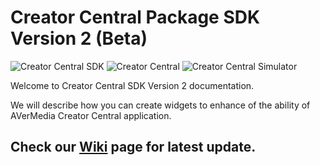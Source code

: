 # Creator Central Package SDK Version 2 (Beta)
![Creator Central SDK](https://img.shields.io/badge/SDK-2.0.5-yellow)
![Creator Central](https://img.shields.io/badge/Creator%20Central-1.1.2.29-orange)
![Creator Central Simulator](https://img.shields.io/badge/Simulator-1.0.0.6-blue)

Welcome to Creator Central SDK Version 2 documentation.

We will describe how you can create widgets to enhance of the ability of AVerMedia Creator Central application.

## Check our [Wiki](https://github.com/AVerMedia-Technologies-Inc/CreatorCentralSDK/wiki) page for latest update.
